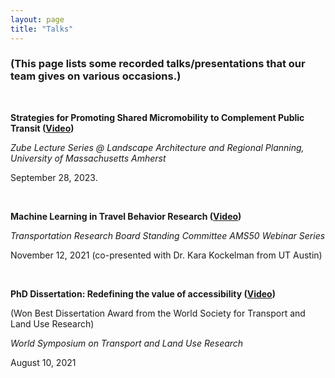 ```yaml
---
layout: page
title: "Talks"
---
```



### (This page lists some recorded talks/presentations that our team gives on various occasions.)
&nbsp;

**Strategies for Promoting Shared Micromobility to Complement Public Transit ([Video]([https://echo360.org/media/a5f766f9-b5bc-4259-86ac-6e5bed864c67/public]))**

*Zube Lecture Series @ Landscape Architecture and Regional Planning, University of Massachusetts Amherst*

September 28, 2023. 

&nbsp;


**Machine Learning in Travel Behavior Research ([Video](https://www.youtube.com/watch?v=Z4ZwGnKWDKk))**

*Transportation Research Board Standing Committee AMS50 Webinar Series*

November 12, 2021 (co-presented with Dr. Kara Kockelman from UT Austin) 

&nbsp;


**PhD Dissertation: Redefining the value of accessibility ([Video](https://youtu.be/OAe3plmbTCs))**

(Won Best Dissertation Award from the World Society for Transport and Land Use Research)

*World Symposium on Transport and Land Use Research*

August 10, 2021 

&nbsp;
